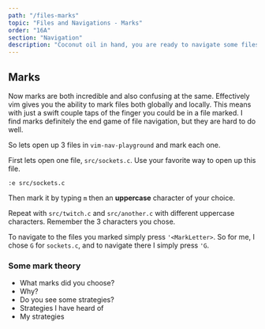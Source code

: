 ```yaml
---
path: "/files-marks"
topic: "Files and Navigations - Marks"
order: "16A"
section: "Navigation"
description: "Coconut oil in hand, you are ready to navigate some files with marks."
---
```


## Marks

Now marks are both incredible and also confusing at the same.  Effectively vim
gives you the ability to mark files both globally and locally.  This means with
just a swift couple taps of the finger you could be in a file marked.  I find
marks definitely the end game of file navigation, but they are hard to do well.

So lets open up 3 files in `vim-nav-playground` and mark each one.  

First lets open one file, `src/sockets.c`.  Use your favorite way to open up
this file. 

```
:e src/sockets.c
```

Then mark it by typing `m` then an **uppercase** character of your choice.

Repeat with `src/twitch.c` and `src/another.c` with different uppercase
characters.  Remember the 3 characters you chose.

To navigate to the files you marked simply press `'<MarkLetter>`.  So for me, I
chose `G` for `sockets.c`, and to navigate there I simply press `'G`.

### Some mark theory

* What marks did you choose?
* Why?
* Do you see some strategies?
* Strategies I have heard of
* My strategies
